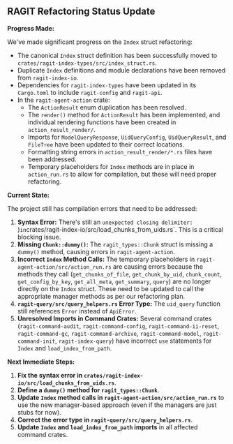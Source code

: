 ## RAGIT Refactoring Status Update

**Progress Made:**

We've made significant progress on the `Index` struct refactoring:

*   The canonical `Index` struct definition has been successfully moved to `crates/ragit-index-types/src/index_struct.rs`.
*   Duplicate `Index` definitions and module declarations have been removed from `ragit-index-io`.
*   Dependencies for `ragit-index-types` have been updated in its `Cargo.toml` to include `ragit-config` and `ragit-api`.
*   In the `ragit-agent-action` crate:
    *   The `ActionResult` enum duplication has been resolved.
    *   The `render()` method for `ActionResult` has been implemented, and individual rendering functions have been created in `action_result_render/`.
    *   Imports for `ModelQueryResponse`, `UidQueryConfig`, `UidQueryResult`, and `FileTree` have been updated to their correct locations.
    *   Formatting string errors in `action_result_render/*.rs` files have been addressed.
    *   Temporary placeholders for `Index` methods are in place in `action_run.rs` to allow for compilation, but these will need proper refactoring.

**Current State:**

The project still has compilation errors that need to be addressed:

1.  **Syntax Error:** There's still an `unexpected closing delimiter: `)` in `crates/ragit-index-io/src/load_chunks_from_uids.rs`. This is a critical blocking issue.
2.  **Missing `Chunk::dummy()`:** The `ragit_types::Chunk` struct is missing a `dummy()` method, causing errors in `ragit-agent-action`.
3.  **Incorrect `Index` Method Calls:** The temporary placeholders in `ragit-agent-action/src/action_run.rs` are causing errors because the methods they call (`get_chunks_of_file`, `get_chunk_by_uid`, `chunk_count`, `get_config_by_key`, `get_all_meta`, `get_summary`, `query`) are no longer directly on the `Index` struct. These need to be updated to call the appropriate manager methods as per our refactoring plan.
4.  **`ragit-query/src/query_helpers.rs` Error Type:** The `uid_query` function still references `Error` instead of `ApiError`.
5.  **Unresolved Imports in Command Crates:** Several command crates (`ragit-command-audit`, `ragit-command-config`, `ragit-command-ii-reset`, `ragit-command-gc`, `ragit-command-archive`, `ragit-command-model`, `ragit-command-init`, `ragit-index-query`) have incorrect `use` statements for `Index` and `load_index_from_path`.

**Next Immediate Steps:**

1.  **Fix the syntax error in `crates/ragit-index-io/src/load_chunks_from_uids.rs`**.
2.  **Define a `dummy()` method for `ragit_types::Chunk`**.
3.  **Update `Index` method calls in `ragit-agent-action/src/action_run.rs`** to use the new manager-based approach (even if the managers are just stubs for now).
4.  **Correct the error type in `ragit-query/src/query_helpers.rs`**.
5.  **Update `Index` and `load_index_from_path` imports** in all affected command crates.
